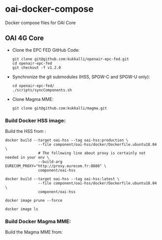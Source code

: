 # oai-docker-compose
Docker compose files for OAI Core


## OAI 4G Core
- Clone the EPC FED GitHub Code:
  ```
  git clone git@github.com:kukkalli/openair-epc-fed.git
  cd openair-epc-fed
  git checkout -f v1.2.0
  ```

- Synchronize the git submodules (HSS, SPGW-C and SPGW-U only):
  ```
  cd openair-epc-fed/
  ./scripts/syncComponents.sh
  
  ```

- Clone Magma MME:
  ```
  git clone git@github.com:kukkalli/magma.git
  ```


### Build Docker HSS image:
Build the HSS from :
```
docker build --target oai-hss --tag oai-hss:production \
               --file component/oai-hss/docker/Dockerfile.ubuntu18.04 \
               # The following line about proxy is certainly not needed in your env \
               --build-arg EURECOM_PROXY="http://proxy.eurecom.fr:8080" \
               component/oai-hss

docker build --target oai-hss --tag oai-hss:latest \
               --file component/oai-hss/docker/Dockerfile.ubuntu18.04 \
               component/oai-hss

docker image prune --force

docker image ls
```

### Build Docker Magma MME:
Build the Magma MME from:
```

```
